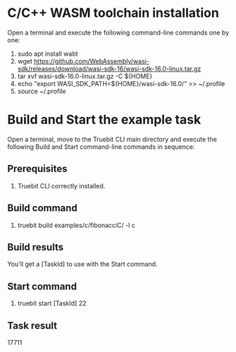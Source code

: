 # C/C++ WASM toolchain installation

Open a terminal and execute the following command-line commands one by one:

1. sudo apt install wabt
2. wget https://github.com/WebAssembly/wasi-sdk/releases/download/wasi-sdk-16/wasi-sdk-16.0-linux.tar.gz
3. tar xvf wasi-sdk-16.0-linux.tar.gz -C ${HOME}
4. echo "export WASI_SDK_PATH=${HOME}/wasi-sdk-16.0/" >> ~/.profile
5. source ~/.profile

# Build and Start the example task

Open a terminal, move to the Truebit CLI main directory and execute the following Build and Start command-line commands in sequence:

## Prerequisites

1. Truebit CLI correctly installed.

## Build command

1. truebit build examples/c/fibonacciC/ -l c

## Build results

You'll get a [TaskId] to use with the Start command.

## Start command

1. truebit start [TaskId] 22

## Task result

17711
